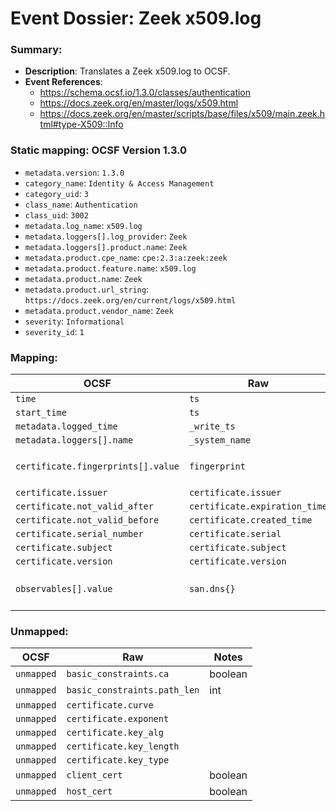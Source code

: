 # Event Dossier: Zeek x509.log
### Summary:
- **Description**: Translates a Zeek x509.log to OCSF. 
- **Event References**:
  - https://schema.ocsf.io/1.3.0/classes/authentication
  - https://docs.zeek.org/en/master/logs/x509.html
  - https://docs.zeek.org/en/master/scripts/base/files/x509/main.zeek.html#type-X509::Info
    
 ### Static mapping: OCSF Version 1.3.0
 - `metadata.version`: `1.3.0`
 - `category_name`: `Identity & Access Management`
 - `category_uid`: `3`
 - `class_name`: `Authentication`
 - `class_uid`: `3002`
 - `metadata.log_name`: `x509.log`
 - `metadata.loggers[].log_provider`: `Zeek`
 - `metadata.loggers[].product.name`: `Zeek`
 - `metadata.product.cpe_name`: `cpe:2.3:a:zeek:zeek`
 - `metadata.product.feature.name`: `x509.log`
 - `metadata.product.name`: `Zeek`
 - `metadata.product.url_string`: `https://docs.zeek.org/en/current/logs/x509.html`
 - `metadata.product.vendor_name`: `Zeek`
 - `severity`: `Informational`
 - `severity_id`: `1`

 ### Mapping:

| OCSF                          | Raw             | Notes           |
| ----------------------------- | --------------- | --------------- |
|`time`                         |`ts`             | |
|`start_time`                   |`ts`             | |
|`metadata.logged_time`         |`_write_ts`      | |
|`metadata.loggers[].name`      |`_system_name`   | |
|`certificate.fingerprints[].value` |`fingerprint`   | In a record where `certificate.fingerprints[].algorithm` = `certificate.sig_alg` |
|`certificate.issuer`           |`certificate.issuer`    | |
|`certificate.not_valid_after`  |`certificate.expiration_time`| |
|`certificate.not_valid_before` |`certificate.created_time`   | |
|`certificate.serial_number`    |`certificate.serial`    | |
|`certificate.subject`          |`certificate.subject`   | |
|`certificate.version`          |`certificate.version`   | |
|`observables[].value`          |`san.dns{}`      | In a record where observables[].type_id = "1" AND observables[].type = "Hostname" |

 ### Unmapped:
| OCSF            | Raw                        | Notes           |
| --------------- | -------------------------- | --------------- |
|`unmapped`       |`basic_constraints.ca`      | boolean |
|`unmapped`       |`basic_constraints.path_len`| int |
|`unmapped`       |`certificate.curve`         | |
|`unmapped`       |`certificate.exponent`      | |
|`unmapped`       |`certificate.key_alg`       | |
|`unmapped`       |`certificate.key_length`    | |
|`unmapped`       |`certificate.key_type`      | |
|`unmapped`       |`client_cert`               | boolean |
|`unmapped`       |`host_cert`                 | boolean |
